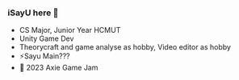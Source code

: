 ### iSayU here 👋

- CS Major, Junior Year HCMUT
- Unity Game Dev
- Theorycraft and game analyse as hobby, Video editor as hobby
- ⚡Sayu Main???
- 🔭 2023 Axie Game Jam
<!--
**nguyenvinhhuy123/nguyenvinhhuy123** is a ✨ _special_ ✨ repository because its `README.md` (this file) appears on your GitHub profile.

Here are some ideas to get you started:

- 🔭 I’m currently working on ...
- 🌱 I’m currently learning ...
- 👯 I’m looking to collaborate on ...
- 🤔 I’m looking for help with ...
- 💬 Ask me about ...
- 📫 How to reach me: ...
- 😄 Pronouns: ...
- ⚡ Fun fact: ...
-->
